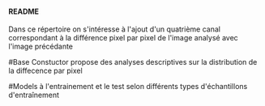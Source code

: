 #### README #### 
Dans ce répertoire on s'intéresse à l'ajout d'un quatrième canal correspondant à la différence pixel par pixel de l'image analysé avec l'image précédante


#Base Constuctor propose des analyses descriptives sur la distribution de la diffecence par pixel 

#Models à l'entrainement et le test selon différents types d'échantillons d'entraînement




